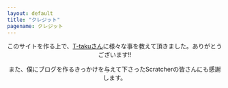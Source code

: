 ```yaml
---
layout: default
title: "クレジット"
pagename: クレジット
---
```

<center>
このサイトを作る上で、<a href="https://t-taku.github.io/">T-takuさん</a>に様々な事を教えて頂きました。ありがとうございます!!

また、僕にブログを作るきっかけを与えて下さったScratcherの皆さんにも感謝します。
</center>
